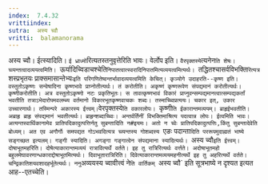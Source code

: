 ```yaml
---
index:  7.4.32
vrittiindex: 
sutra:  अस्य च्वौ
vritti:  balamanorama 
---
```


अस्य च्वौ। ईत्स्यादिति। `ई ध्राध्मो`रित्यतस्तनुवृत्तेरिति भावः। वेर्लोप इति। `वैरपृक्तस्ये`त्यनेन`ति शेषः। च्व्यन्तत्वादव्ययत्वमिति। `ऊर्यादिच्विडाचश्चेति`निपातत्वात्स्वरादिनिपातमित्यव्ययत्वमित्यर्थः। `तद्धितश्चासर्वविभक्ति`रित्यत्र `शस्प्रभृतयः प्राक्समासान्तेभ्यः` इति परिगणितेष्वन्तर्भावादव्ययत्वमिति केचित्। कृञ्योगे उदाहरति--कृष्ण इति। वस्तुतोऽकृष्णः सन्वेषादिना कृष्णभावे प्राप्नोतीत्यर्थः। तं करोतीति। अकृष्णं कृष्णरूपेण संपद्यमानं करोतीत्यर्थः। कृष्णीकरोतीति। अत्र वस्तुतोऽकृष्णो नटः प्रकृतिभूतः। स तावत्कृष्णभावं विकारं प्राप्नुवन्सम्पद्यमानत्वात्सम्पद्यकर्तां भवतीति तत्राऽभेदारोपमवलम्ब्य वर्तमानो विकारभूतकृष्णवाचकः शब्दः। तस्माच्च्विप्रत्ययः। चकार इत्, उकार उच्चारणार्थः। तस्मिन्परे अकारस्य ईत्त्वम्। `वेरपृक्तस्ये`ति वकारलोपः। `कृष्णी`ति ईकारान्तमव्ययम्। ब्राहृईभवतीति। अब्राहृ ब्राहृ संपद्यमानं भवतीत्यर्थः। ब्राहृन्शब्दाच्च्विः। अन्तर्वर्तिनीं विभक्तिमाश्रित्य पदत्वान्न लोपः। ईत्वमिति भावः। अत्यन्तस्वार्थिकानामेव प्रातिपदिकादुत्पत्तिर्नतु सुबन्तादिति न#इयमः। अतो न च्वेः प्रातिपदिकादुत्पत्तिः,किंतु सुबन्तादेवेति बोध्यम्। अत एव अगौर्गोः समपद्यत गोऽभवदित्यत्र च्व्यन्तस्य गोशब्दस्य `एङः पदान्ता`दिति पररूपमुदाह्मतं भाष्ये सङ्गच्छत इत्यलम्। गङ्गी स्यादिति। अगङ्गा गङ्गात्वेन संपद्यमाना स्यादित्यर्थः। `अस्य च्वौ` इति ईत्त्वम्। दोषाभूतमहरिति। दोषेत्याकारान्तमव्ययं रात्रावित्यर्थे वर्तते। इह तु रात्रिरित्यर्थः वर्त्तते। अदोषाभूतमहो बहुलमेघावरणान्धकाराद्दोषाभूतमित्यर्थः। दिवाभूतारात्रिरिति। दिवेत्याकारान्तमव्ययमहनीत्यर्थे इह तु अहरित्यर्थे वर्तते। चन्द्रिकातिशयवशादहर्भूतेत्यर्थः। ननु `अव्ययस्य च्वावीत्त्वं ने`ति वार्तिकम् `अस्य च्वौ` इति सूत्रभाष्ये न दृश्यत इत्यत आह--एतच्चेति। 

